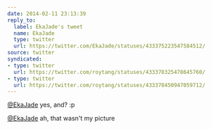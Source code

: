 ```yaml
---
date: 2014-02-11 23:13:39
reply_to:
  label: EkaJade's tweet
  name: EkaJade
  type: twitter
  url: https://twitter.com/EkaJade/statuses/433375223547584512/
source: twitter
syndicated:
- type: twitter
  url: https://twitter.com/roytang/statuses/433378325478645760/
- type: twitter
  url: https://twitter.com/roytang/statuses/433378450947059712/
---
```


[@EkaJade](https://twitter.com/EkaJade/) yes, and? :p
[@EkaJade](https://twitter.com/EkaJade/) ah, that wasn't my picture